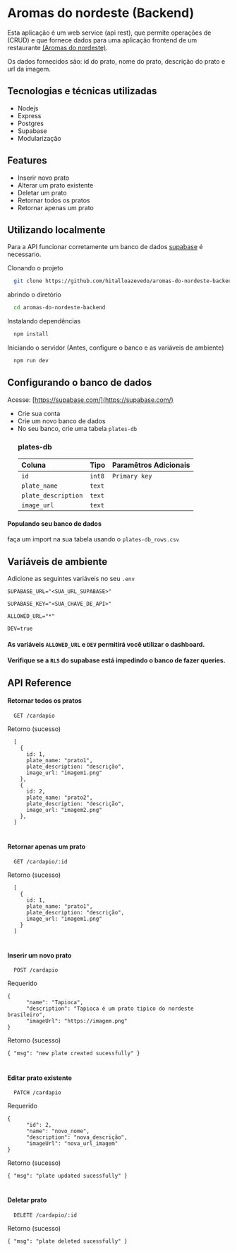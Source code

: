 
# Aromas do nordeste (Backend)
Esta aplicação é um web service (api rest), que permite operações de (CRUD) e que fornece dados para uma aplicação frontend de um restaurante [(Aromas do nordeste)](https://hitalloazevedo.github.io/aromas-do-nordeste-frontend/).  

Os dados fornecidos são: id do prato, nome do prato, descrição do prato e url da imagem. 

## Tecnologias e técnicas utilizadas

- Nodejs
- Express
- Postgres
- Supabase
- Modularização

## Features

- Inserir novo prato
- Alterar um prato existente
- Deletar um prato
- Retornar todos os pratos
- Retornar apenas um prato

## Utilizando localmente
Para a API funcionar corretamente um banco de dados [supabase](https://supabase.com/) é necessario.

Clonando o projeto

```bash
  git clone https://github.com/hitalloazevedo/aromas-do-nordeste-backend
```

abrindo o diretório

```bash
  cd aromas-do-nordeste-backend
```

Instalando dependências

```bash
  npm install
```

Iniciando o servidor (Antes, configure o banco e as variáveis de ambiente)

```bash
  npm run dev
```

## Configurando o banco de dados

Acesse: [https://supabase.com/](https://supabase.com/) 

- Crie sua conta
- Crie um novo banco de dados
- No seu banco, crie uma tabela `plates-db`
    ### plates-db
    | Coluna              | Tipo     | Paramêtros Adicionais             |
    | :--------           | :------- | :-------------------------------- |
    | `id`                | `int8` | `Primary key` |
    | `plate_name`        | `text`   |  |
    | `plate_description` | `text`   |  |
    | `image_url`         | `text`   |  |

#### Populando seu banco de dados
faça um import na sua tabela usando o `plates-db_rows.csv`



## Variáveis de ambiente

Adicione as seguintes variáveis no seu `.env`

`SUPABASE_URL="<SUA_URL_SUPABASE>"`

`SUPABASE_KEY="<SUA_CHAVE_DE_API>"`

`ALLOWED_URL="*"`

`DEV=true`

#### As variáveis `ALLOWED_URL` e `DEV` permitirá você utilizar o dashboard.
#### Verifique se a `RLS` do supabase está impedindo o banco de fazer queries.

## API Reference

#### Retornar todos os pratos

```http
  GET /cardapio
```
Retorno (sucesso)
```
  [
    {
      id: 1,
      plate_name: "prato1",
      plate_description: "descrição",
      image_url: "imagem1.png"
    },
    {
      id: 2,
      plate_name: "prato2",
      plate_description: "descrição",
      image_url: "imagem2.png"
    }, 
  ]
```
#
#### Retornar apenas um prato

```http
  GET /cardapio/:id
```
Retorno (sucesso)
```
  [
    {
      id: 1,
      plate_name: "prato1",
      plate_description: "descrição",
      image_url: "imagem1.png"
    }
  ]
```
#
#### Inserir um novo prato

```http
  POST /cardapio
```
Requerido
```
{
  	  "name": "Tapioca",
	  "description": "Tapioca é um prato tipico do nordeste brasileiro",
	  "imageUrl": "https://imagem.png"
}
```
Retorno (sucesso)

`{
	"msg": "new plate created sucessfully"
}`
#
#### Editar prato existente
```http
  PATCH /cardapio
```
Requerido
```
{
      "id": 2,
  	  "name": "novo_nome",
	  "description": "nova_descrição",
	  "imageUrl": "nova_url_imagem"
}
```
Retorno (sucesso)

`{
	"msg": "plate updated sucessfully"
}`
#
#### Deletar prato
```http
  DELETE /cardapio/:id
```

Retorno (sucesso)

`{
	"msg": "plate deleted sucessfully"
}`
#


